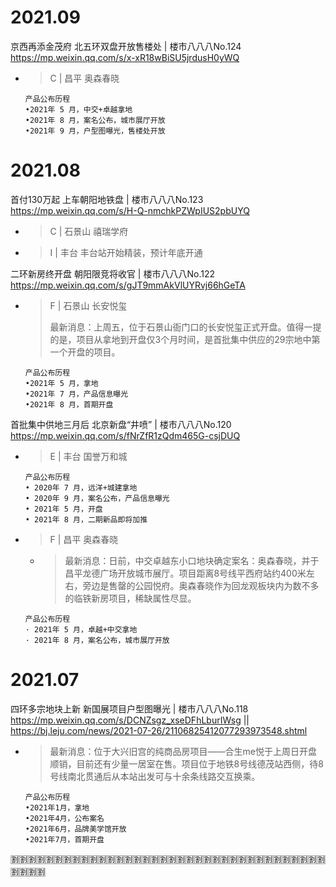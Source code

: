 
# 2021.09

京西再添金茂府 北五环双盘开放售楼处 | 楼市八八八No.124 https://mp.weixin.qq.com/s/x-xR18wBiSU5jrdusH0yWQ
- > C | 昌平 奥森春晓
  ```console
  产品公布历程    
  •2021年 5 月，中交+卓越拿地
  •2021年 8 月，案名公布，城市展厅开放
  •2021年 9 月，户型图曝光，售楼处开放
  ```

# 2021.08

首付130万起 上车朝阳地铁盘 | 楼市八八八No.123 https://mp.weixin.qq.com/s/H-Q-nmchkPZWpIUS2pbUYQ
- > C | 石景山 禧瑞学府
- > I | 丰台 丰台站开始精装，预计年底开通

二环新房终开盘 朝阳限竞将收官 | 楼市八八八No.122 https://mp.weixin.qq.com/s/gJT9mmAkVlUYRvj66hGeTA
- > F | 石景山 长安悦玺
  >
  > 最新消息：上周五，位于石景山衙门口的长安悦玺正式开盘。值得一提的是，项目从拿地到开盘仅3个月时间，是首批集中供应的29宗地中第一个开盘的项目。
  ```console
  产品公布历程    
  •2021年 5 月，拿地
  •2021年 7 月，产品信息曝光
  •2021年 8 月，首期开盘
  ```

首批集中供地三月后 北京新盘“井喷” | 楼市八八八No.120 https://mp.weixin.qq.com/s/fNrZfR1zQdm465G-csjDUQ
- > E | 丰台 国誉万和城
  ```console
  产品公布历程
  • 2020年 7 月，远洋+城建拿地
  • 2020年 9 月，案名公布，产品信息曝光
  • 2021年 5 月，开盘
  • 2021年 8 月，二期新品即将加推
  ```
- > F | 昌平 奥森春晓
  * > 最新消息：日前，中交卓越东小口地块确定案名：奥森春晓，并于昌平龙德广场开放城市展厅。项目距离8号线平西府站约400米左右，旁边是售罄的公园悦府。奥森春晓作为回龙观板块内为数不多的临铁新房项目，稀缺属性尽显。
  ```console
  产品公布历程
  · 2021年 5 月，卓越+中交拿地
  · 2021年 8 月，案名公布，城市展厅开放
  ```

# 2021.07

四环多宗地块上新 新国展项目户型图曝光 | 楼市八八八No.118 https://mp.weixin.qq.com/s/DCNZsgz_xseDFhLburIWsg || https://bj.leju.com/news/2021-07-26/21106825412077293973548.shtml
- > 最新消息：位于大兴旧宫的纯商品房项目——合生me悦于上周日开盘顺销，目前还有少量一居室在售。项目位于地铁8号线德茂站西侧，待8号线南北贯通后从本站出发可与十余条线路交互换乘。
  ```console
  产品公布历程    
  •2021年1月，拿地
  •2021年4月，公布案名
  •2021年6月，品牌美学馆开放
  •2021年7月，首期开盘
  ```

:u5272::u5272::u5272::u5272::u5272::u5272::u5272::u5272::u5272::u5272::u5272::u5272::u5272::u5272::u5272::u5272::u5272::u5272::u5272::u5272::u5272::u5272::u5272::u5272::u5272::u5272::u5272::u5272::u5272::u5272::u5272::u5272::u5272::u5272::u5272::u5272::u5272::u5272::u5272::u5272:
